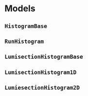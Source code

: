 # Models

## `HistogramBase`

## `RunHistogram`

## `LumisectionHistogramBase`

## `LumisectionHistogram1D`

## `LumiesectionHistogram2D`
